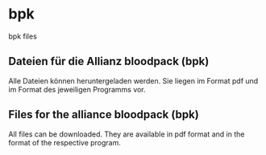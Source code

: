 # bpk
bpk files
## Dateien für die Allianz bloodpack (bpk)
Alle Dateien können heruntergeladen werden. Sie liegen im Format pdf und im Format des jeweiligen Programms vor.
## Files for the alliance bloodpack (bpk)
All files can be downloaded. They are available in pdf format and in the format of the respective program.
